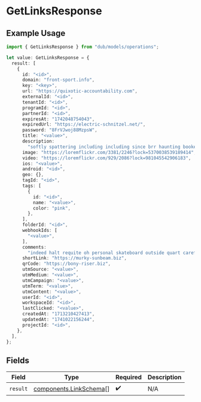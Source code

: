 # GetLinksResponse

## Example Usage

```typescript
import { GetLinksResponse } from "dub/models/operations";

let value: GetLinksResponse = {
  result: [
    {
      id: "<id>",
      domain: "front-sport.info",
      key: "<key>",
      url: "https://quixotic-accountability.com",
      externalId: "<id>",
      tenantId: "<id>",
      programId: "<id>",
      partnerId: "<id>",
      expiresAt: "1742048754043",
      expiredUrl: "https://electric-schnitzel.net/",
      password: "8FrVJwoj88MzpsW",
      title: "<value>",
      description:
        "softly spattering including including since brr haunting bookend mispronounce goodwill",
      image: "https://loremflickr.com/3381/2246?lock=5370038539189414",
      video: "https://loremflickr.com/929/2086?lock=981045542906183",
      ios: "<value>",
      android: "<id>",
      geo: {},
      tagId: "<id>",
      tags: [
        {
          id: "<id>",
          name: "<value>",
          color: "pink",
        },
      ],
      folderId: "<id>",
      webhookIds: [
        "<value>",
      ],
      comments:
        "indeed halt requite oh personal skateboard outside quart carefully quicker",
      shortLink: "https://murky-sunbeam.biz",
      qrCode: "https://bony-riser.biz",
      utmSource: "<value>",
      utmMedium: "<value>",
      utmCampaign: "<value>",
      utmTerm: "<value>",
      utmContent: "<value>",
      userId: "<id>",
      workspaceId: "<id>",
      lastClicked: "<value>",
      createdAt: "1713210427413",
      updatedAt: "1741022156244",
      projectId: "<id>",
    },
  ],
};
```

## Fields

| Field                                                            | Type                                                             | Required                                                         | Description                                                      |
| ---------------------------------------------------------------- | ---------------------------------------------------------------- | ---------------------------------------------------------------- | ---------------------------------------------------------------- |
| `result`                                                         | [components.LinkSchema](../../models/components/linkschema.md)[] | :heavy_check_mark:                                               | N/A                                                              |